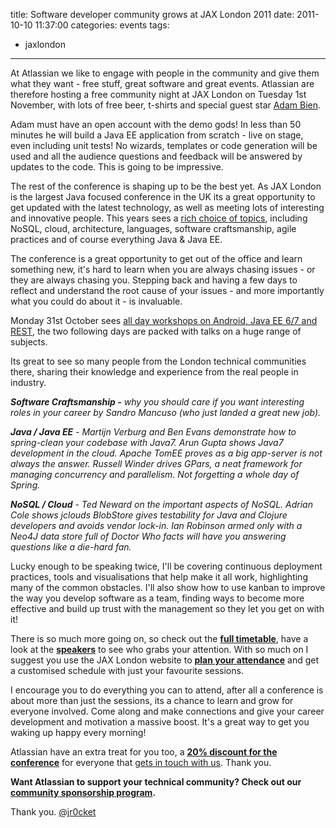 title: Software developer community grows at JAX London 2011
date: 2011-10-10 11:37:00
categories: events
tags: 
- jaxlondon
---

At Atlassian we like to engage with people in the community and give them  what they want - free stuff, great software and great events.  Atlassian  are therefore hosting a free community night at JAX London on Tuesday  1st November, with lots of free beer, t-shirts and special guest star [Adam Bien](http://www.adam-bien.com/roller/abien/).

<!-- more -->

Adam must have an open account with the demo gods!  In less than 50 minutes  he will build a Java EE application from scratch - live on stage, even including unit tests!  No wizards, templates or code generation will be  used and all the audience questions and feedback will be answered by updates to the code.  This is going to be impressive.

The  rest of the conference is shaping up to be the best yet. As JAX London  is the largest Java focused conference in the UK its a great opportunity  to get updated with the latest technology, as well as meeting lots of  interesting and innovative people. This years sees a [rich choice of topics](http://jaxlondon.com/2011/sessions/),  including NoSQL, cloud, architecture, languages, software  craftsmanship, agile practices and of course everything Java &amp; Java EE.

The conference is a great opportunity to get out of the office  and learn something new, it's hard to learn when you are always chasing  issues - or they are always chasing you.  Stepping back and having a few days to reflect and understand the root cause of your issues - and more importantly what you could do about it - is invaluable.

Monday 31st October sees [all day workshops on Android, Java EE 6/7 and REST](http://jaxlondon.com/2011/workshops/), the two following days are packed with talks on a huge range of subjects.

Its great to see so many people from the London technical communities  there, sharing their knowledge and experience from the real people in  industry.

_**Software Craftsmanship -** why you should care if you want interesting roles in your career by Sandro Mancuso (who just landed a great new job)._


_**Java / Java EE** - Martijn Verburg and Ben Evans demonstrate how to spring-clean your codebase with Java7.  Arun Gupta shows Java7 development in the cloud.  Apache TomEE proves as a big app-server is not always the answer.  Russell Winder drives GPars, a neat framework for managing concurrency and parallelism.  Not forgetting a whole day of Spring._

_**NoSQL / Cloud** - Ted Neward on the important aspects of NoSQL.  Adrian Cole shows  jclouds BlobStore gives testability for Java and Clojure developers and  avoids vendor lock-in.  Ian Robinson armed only with a Neo4J data store  full of Doctor Who facts will have you answering questions like a  die-hard fan._
  
Lucky  enough to be speaking twice, I'll be covering continuous deployment  practices, tools and visualisations that help make it all work,  highlighting many of the common obstacles. I'll also show how to use  kanban to improve the way you develop software as a team, finding ways  to become more effective and build up trust with the management so they  let you get on with it!

There is so much more going on, so check out the [**full timetable**](http://entwickler.com/konferenzen/planer/jaxlondon2011fall_timetable.html), have a look at the [**speakers**](http://jaxlondon.com/2011/speaker/) to see who grabs your attention.  With so much on I suggest you use the JAX London website to [**plan your attendance**](http://entwickler.com/konferenzen/planer/jaxlondon2011fall_timetable.html) and get a customised schedule with just your favourite sessions.

I encourage you to do everything you can to attend, after all a  conference is about more than just the sessions, its a chance to learn  and grow for everyone involved. Come along and make connections and give  your career development and motivation a massive boost. It's a great  way to get you waking up happy every morning!

Atlassian have an extra treat for you too, a [**20% discount for the conference**](http://leanagilemachine.wufoo.com/forms/atlassian-20-discount-for-jax-london-2011/) for everyone that [gets in touch with us](http://leanagilemachine.wufoo.com/forms/atlassian-20-discount-for-jax-london-2011/).
Thank you.

**Want Atlassian to support your technical community? Check out our [community sponsorship program](http://www.atlassian.com/about/community/sponsorship.jsp).**

Thank you.
[@jr0cket](https://twitter.com/jr0cket)
